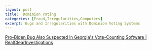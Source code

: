 ```yaml
---
layout: post
title:  Dominion Voting
categories: [Fraud,Irregularities,Computers]
excerpt: Bugs and Irregularities with Dominion Voting Systems
---
```

 
[Pro-Biden Bug Also Suspected in Georgia's Vote-Counting Software | RealClearInvestigations](https://www.realclearinvestigations.com/articles/2020/11/13/pro-biden_bug_also_suspected_in_georgias_vote-counting_software__125995.html)
